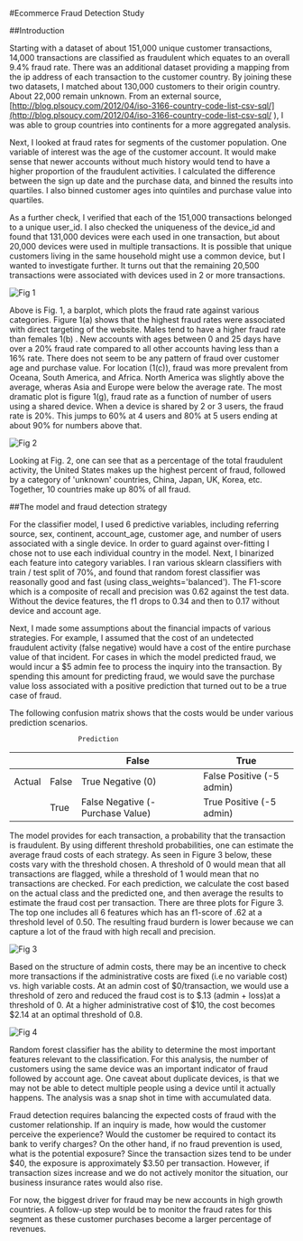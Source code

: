 #Ecommerce Fraud Detection Study


##Introduction

Starting with a dataset of about 151,000 unique customer transactions, 14,000 transactions are classified as fraudulent which equates to an overall 9.4% fraud rate.  There was an additional dataset providing a mapping from the ip address of each transaction to the customer country.  By joining these two datasets, I matched about 130,000 customers to their origin country.  About 22,000 remain unknown.  From an external source, [http://blog.plsoucy.com/2012/04/iso-3166-country-code-list-csv-sql/](http://blog.plsoucy.com/2012/04/iso-3166-country-code-list-csv-sql/ ), I was able to group countries into continents for a more aggregated analysis.

Next, I looked at fraud rates for segments of the customer population.  One variable of interest was the age of the customer account.  It would make sense that newer accounts without much history would tend to have a higher proportion of the fraudulent activities.  I calculated the difference between the sign up date and the purchase data, and binned the results into quartiles.  I also binned customer ages into quintiles and purchase value into quartiles.  

As a further check, I verified that each of the 151,000 transactions belonged to a unique user_id.  I also checked the uniqueness of the device_id and found that 131,000 devices were each used in one transaction, but about 20,000 devices were used in multiple transactions.  It is possible that unique customers living in the same household might use a common device, but I wanted to investigate further.  It turns out that the remaining 20,500 transactions were associated with devices used in 2 or more transactions.  

![Fig 1](./figure_1.png)

Above is Fig. 1, a barplot, which plots the fraud rate against various categories.  Figure 1(a) shows that the highest fraud rates were associated with direct targeting of the website.  Males tend to have a higher fraud rate than females 1(b) .  New accounts with ages between 0 and 25 days have over a 20% fraud rate compared to all other accounts having less than a 16% rate.  There does not seem to be any pattern of fraud over customer age and purchase value.  For location (1(c)), fraud was more prevalent from Oceana, South America, and Africa.  North America was slightly above the average, wheras Asia and  Europe were below the average rate.  The most dramatic plot is figure 1(g), fraud rate as a function of number of users using a shared device.  When a device is shared by 2 or 3 users, the fraud rate is 20%.  This jumps to 60% at 4 users and 80% at 5 users ending at about 90% for numbers above that.       

 ![Fig 2](./figure_2.png) 
  
Looking at Fig. 2, one can see that as a percentage of the total fraudulent activity, the United States makes up the highest percent of fraud, followed by a category of 'unknown' countries, China, Japan, UK, Korea, etc.  Together, 10 countries make up 80% of all fraud. 
 
##The model and fraud detection strategy

 For the classifier model, I used 6 predictive variables, including referring source, sex, continent, account_age, customer age, and number of users associated with a single device.  In order to guard against over-fitting I chose not to use each individual country in the model.  Next, I binarized each feature into category variables.  I ran various sklearn classifiers with train / test split of 70%, and found that random forest classifier was reasonally good and fast (using class_weights='balanced').  The F1-score which is a composite of recall and precision was 0.62 against the test data.  Without the device features, the f1 drops to 0.34 and then to 0.17 without device and account age.   
 
 Next, I made some assumptions about the financial impacts of various strategies.  For example, I assumed that the cost of an undetected fraudulent activity (false negative) would have a cost of the entire purchase value of that incident.  For cases in which the model predicted fraud, we would incur a $5 admin fee to process the inquiry into the transaction.  By spending this amount for predicting fraud, we would save the purchase value loss associated with a positive prediction that turned out to be a true case of fraud.    
 
The following confusion matrix shows that the costs would be under various prediction scenarios. 
   
                     Prediction                               
|       |          |False  | True  |
|--------------|--------|------------|-------|
|Actual | False | True Negative (0)      | False Positive (-5 admin)|
|  | True | False Negative (-Purchase Value)| True Positive (-5 admin)|


The model provides for each transaction, a probability that the transaction is fraudulent.  By using different threshold probabilities, one can estimate the average fraud costs of each strategy.  As seen in Figure 3 below, these costs vary with the threshold chosen.  A threshold of 0 would mean that all transactions are flagged, while a threshold of 1 would mean that no transactions are checked.  For each prediction, we calculate the cost based on the actual class and the predicted one, and then average the results to estimate the fraud cost per transaction.  There are three plots for Figure 3.  The top one includes all 6 features which has an f1-score of .62 at a threshold level of 0.50.  The resulting fraud burdern is lower because we can capture a lot of the fraud with high recall and precision.  
   
   

![Fig 3](./figure_3.png) 


Based on the structure of admin costs, there may be an incentive to check more transactions if the administrative costs are fixed (i.e  no variable cost) vs. high variable costs.  At an admin cost of $0/transaction, we would use a threshold of zero and reduced the fraud cost is to $.13 (admin + loss)at a threshold of 0.  At a higher  administrative cost of $10, the cost becomes $2.14 at an optimal threshold of 0.8.

![Fig 4](./figure_4.png) 

Random forest classifier has the ability to determine the most important features relevant to the classification. For this analysis, the number of customers using the same device was an important indicator of fraud followed by account age.  One caveat about duplicate devices, is that we may not be able to detect multiple people using a device until it actually happens.  The analysis was a snap shot in time with accumulated data.

Fraud detection requires balancing the expected costs of fraud with the customer relationship.  If an inquiry is made, how would the customer perceive the experience?  Would the customer be required to contact its bank to verify charges?  On the other hand, if no fraud prevention is used, what is the potential exposure?  Since the transaction sizes tend to be under $40, the exposure is approximately $3.50 per transaction.  However, if transaction sizes increase and we do not actively monitor the situation, our business insurance rates would also rise.  
      
 For now, the biggest driver for fraud may be new accounts in high growth countries.  A follow-up step would be to monitor the fraud rates for this segment as these customer purchases become a larger percentage of revenues.     
 
 